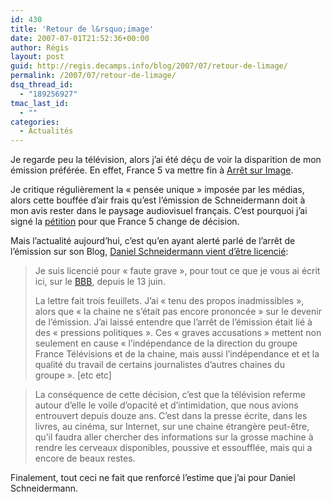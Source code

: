 ```yaml
---
id: 430
title: 'Retour de l&rsquo;image'
date: 2007-07-01T21:52:36+00:00
author: Régis
layout: post
guid: http://regis.decamps.info/blog/2007/07/retour-de-limage/
permalink: /2007/07/retour-de-limage/
dsq_thread_id:
  - "189256927"
tmac_last_id:
  - ""
categories:
  - Actualités
---
```

Je regarde peu la télévision, alors j&rsquo;ai été déçu de voir la disparition de mon émission préférée. En effet, France 5 va mettre fin à [Arrêt sur Image](http://www.france5.fr/asi/). 

Je critique régulièrement la « pensée unique » imposée par les médias, alors cette bouffée d&rsquo;air frais qu&rsquo;est l&rsquo;émission de Schneidermann doit à mon avis rester dans le paysage audiovisuel français. C&rsquo;est pourquoi j&rsquo;ai signé la [pétition](http://arret-sur-images.heraut.eu/index.php) pour que France 5 change de décision. 

Mais l&rsquo;actualité aujourd&rsquo;hui, c&rsquo;est qu&rsquo;en ayant alerté parlé de l&rsquo;arrêt de l&rsquo;émission sur son Blog, [Daniel Schneidermann vient d&rsquo;être licencié](http://www.bigbangblog.net/article.php3?id_article=664):

> Je suis licencié pour « faute grave », pour tout ce que je vous ai écrit ici, sur le [BBB](http://www.bigbangblog.net/), depuis le 13 juin.
> 
> La lettre fait trois feuillets. J’ai « tenu des propos inadmissibles », alors que « la chaine ne s’était pas encore prononcée » sur le devenir de l’émission. J’ai laissé entendre que l’arrêt de l’émission était lié à des « pressions politiques ». Ces « graves accusations » mettent non seulement en cause « l’indépendance de la direction du groupe France Télévisions et de la chaine, mais aussi l’indépendance et et la qualité du travail de certains journalistes d’autres chaines du groupe ». [etc etc]

> La conséquence de cette décision, c’est que la télévision referme autour d’elle le voile d’opacité et d’intimidation, que nous avions entrouvert depuis douze ans. C’est dans la presse écrite, dans les livres, au cinéma, sur Internet, sur une chaine étrangère peut-être, qu’il faudra aller chercher des informations sur la grosse machine à rendre les cerveaux disponibles, poussive et essoufflée, mais qui a encore de beaux restes.

Finalement, tout ceci ne fait que renforcé l&rsquo;estime que j&rsquo;ai pour Daniel Schneidermann.